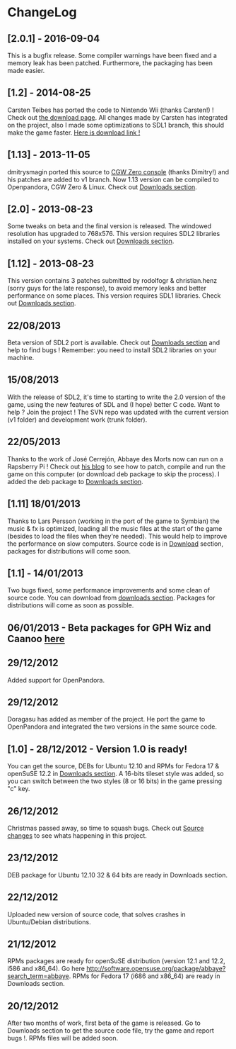 # ChangeLog

## [2.0.1] - 2016-09-04

This is a bugfix release. Some compiler warnings have been fixed and a memory leak has been patched. Furthermore, the packaging has been made easier.

## [1.2] - 2014-08-25

Carsten Teibes has ported the code to Nintendo Wii (thanks Carsten!) ! Check out [the download page](http://wiibrew.org/wiki/Abbaye). All changes made by Carsten has integrated on the project, also I made some optimizations to SDL1 branch, this should make the game faster. [Here is download link !](https://drive.google.com/file/d/0B7kvXgaMw2iNcE1XNkFKZGV6RW8/edit?usp=sharing)

## [1.13] - 2013-11-05

dmitrysmagin ported this source to [CGW Zero console](http://www.gcw-zero.com/) (thanks Dimitry!) and his patches are added to v1 branch. Now 1.13 version can be compiled to Openpandora, CGW Zero & Linux. Check out [Downloads section](http://code.google.com/p/abbaye-for-linux/downloads/list).

## [2.0] - 2013-08-23

Some tweaks on beta and the final version is released. The windowed resolution has upgraded to 768x576. This version requires SDL2 libraries installed on your systems. Check out [Downloads section](http://code.google.com/p/abbaye-for-linux/downloads/list).

## [1.12] - 2013-08-23

This version contains 3 patches submitted by rodolfogr & christian.henz (sorry guys for the late response), to avoid memory leaks and better performance on some places. This version requires SDL1 libraries. Check out [Downloads section](http://code.google.com/p/abbaye-for-linux/downloads/list).

## 22/08/2013

Beta version of SDL2 port is available. Check out [Downloads section](http://code.google.com/p/abbaye-for-linux/downloads/list) and help to find bugs ! Remember: you need to install SDL2 libraries on your machine.

## 15/08/2013

With the release of SDL2, it's time to starting to write the 2.0 version of the game, using the new features of SDL and (I hope) better C code. Want to help ? Join the project ! The SVN repo was updated with the current version (v1 folder) and development work (trunk folder).

## 22/05/2013

Thanks to the work of José Cerrejón, Abbaye des Morts now can run on a Rapsberry Pi ! Check out [his blog](http://misapuntesde.com/post.php?id=162") to see how to patch, compile and run the game on this computer (or download deb package to skip the process). I added the deb package to [Downloads section](http://code.google.com/p/abbaye-for-linux/downloads/list).

## [1.11] 18/01/2013

Thanks to Lars Persson (working in the port of the game to Symbian) the music & fx is optimized, loading all the music files at the start of the game (besides to load the files when they're needed). This would help to improve the performance on slow computers. Source code is in [Download](http://code.google.com/p/abbaye-for-linux/downloads/list) section, packages for distributions will come soon.

## [1.1] - 14/01/2013

Two bugs fixed, some performance improvements and some clean of source code. You can download from [downloads section](http://code.google.com/p/abbaye-for-linux/downloads/list). Packages for distributions will come as soon as possible.

## 06/01/2013 - Beta packages for GPH Wiz and Caanoo [here](http://www.gp32x.com/board/index.php?/topic/63691-labbaye-des-morts-wiz-and-caanoo/)

## 29/12/2012

Added support for OpenPandora.

## 29/12/2012

Doragasu has added as member of the project. He port the game to OpenPandora and integrated the two versions in the same source code.

## [1.0] - 28/12/2012 - Version 1.0 is ready!

You can get the source, DEBs for Ubuntu 12.10 and RPMs for Fedora 17 & openSuSE 12.2 in [Downloads section](http://code.google.com/p/abbaye-for-linux/downloads/list). A 16-bits tileset style was added, so you can switch between the two styles (8 or 16 bits) in the game pressing "c" key.

## 26/12/2012

Christmas passed away, so time to squash bugs. Check out [Source changes](http://code.google.com/p/abbaye-for-linux/source/list) to see whats happening in this project.

## 23/12/2012

DEB package for Ubuntu 12.10 32 & 64 bits are ready in Downloads section.

## 22/12/2012

Uploaded new version of source code, that solves crashes in Ubuntu/Debian distributions.

## 21/12/2012

RPMs packages are ready for openSuSE distribution (version 12.1 and 12.2, i586 and x86\_64). Go here http://software.opensuse.org/package/abbaye?search_term=abbaye. RPMs for Fedora 17 (i686 and x86\_64) are ready in Downloads section.

## 20/12/2012

After two months of work, first beta of the game is released. Go to Downloads section to get the source code file, try the game and report bugs !. RPMs files will be added soon.
